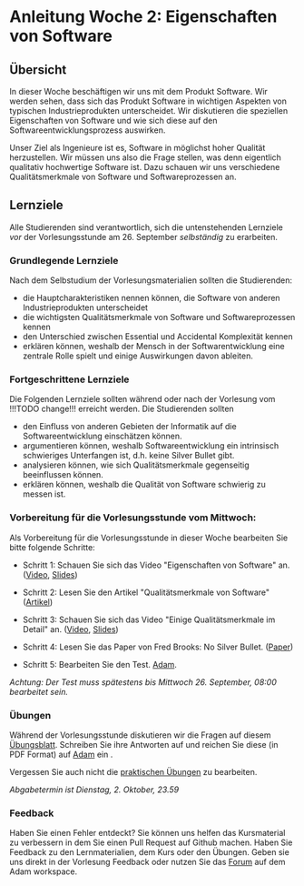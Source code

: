 # Anleitung Woche 2: Eigenschaften von Software

## Übersicht

In dieser Woche beschäftigen wir uns mit dem Produkt Software. Wir werden sehen, dass sich das Produkt Software in wichtigen 
Aspekten von typischen Industrieprodukten unterscheidet. Wir diskutieren die speziellen Eigenschaften von Software und wie sich diese 
auf den Softwareentwicklungsprozess auswirken. 

Unser Ziel als Ingenieure ist es, Software in möglichst hoher Qualität herzustellen. Wir müssen uns also die Frage stellen, was denn eigentlich 
qualitativ hochwertige Software ist. Dazu schauen wir uns verschiedene Qualitätsmerkmale von Software und Softwareprozessen an. 

## Lernziele

Alle Studierenden sind verantwortlich, sich die untenstehenden Lernziele *vor* der Vorlesungsstunde am 26. September *selbständig* zu erarbeiten.

### Grundlegende Lernziele

 Nach dem Selbstudium der Vorlesungsmaterialien sollten die Studierenden:
 - die Hauptcharakteristiken nennen können, die Software von anderen Industrieprodukten unterscheidet
 - die wichtigsten Qualitätsmerkmale von Software und Softwareprozessen kennen
 - den Unterschied zwischen Essential und Accidental Komplexität kennen
-  erklären können, weshalb der Mensch in der Softwarentwicklung eine zentrale Rolle spielt und einige Auswirkungen davon ableiten.
 
 
### Fortgeschrittene Lernziele
Die Folgenden Lernziele sollten während oder nach der Vorlesung vom !!!TODO change!!! erreicht werden. Die Studierenden sollten
- den Einfluss von anderen Gebieten der Informatik auf die Softwareentwicklung einschätzen können.
- argumentieren können, weshalb  Softwareentwicklung ein intrinsisch schwieriges Unterfangen ist, d.h. keine Silver Bullet gibt. 
- analysieren können, wie sich Qualitätsmerkmale gegenseitig beeinflussen können.
- erklären können, weshalb die Qualität von Software schwierig zu messen ist.


### Vorbereitung für die Vorlesungsstunde vom Mittwoch:

Als Vorbereitung für die Vorlesungsstunde in dieser Woche bearbeiten Sie bitte folgende Schritte:

* Schritt 1: Schauen Sie sich das Video "Eigenschaften von Software" an.  ([Video](https://drive.switch.ch/index.php/s/8ZncsAs3acnZ45b), [Slides](./slides/software-nature.html))
* Schritt 2: Lesen Sie den Artikel "Qualitätsmerkmale von Software" ([Artikel](./articles/02-software-qualities-introduction))
* Schritt 3: Schauen Sie sich das Video "Einige Qualitätsmerkmale im Detail" an. ([Video](https://drive.switch.ch/index.php/s/S4dDqY5HAmTRKnw), [Slides](./slides/02-software-qualities.html))
* Schritt 4: Lesen Sie das Paper von Fred Brooks: No Silver Bullet. ([Paper](https://www.google.com/url?sa=t&rct=j&q=&esrc=s&source=web&cd=1&cad=rja&uact=8&ved=2ahUKEwiE1qCjvZLdAhUklYsKHas9AVoQFjAAegQIABAC&url=http%3A%2F%2Fworrydream.com%2Frefs%2FBrooks-NoSilverBullet.pdf&usg=AOvVaw20cEqaaafIne7poBfC8sx-))

* Schritt 5: Bearbeiten Sie den Test. [Adam](https://adam.unibas.ch/goto_adam_tst_700846.html). 

*Achtung: Der Test muss spätestens bis Mittwoch 26. September, 08:00 bearbeitet sein.*
  

### Übungen
Während der Vorlesungsstunde diskutieren wir die Fragen auf diesem [Übungsblatt](./exercises/theory-exercises.html). 
Schreiben Sie ihre Antworten auf und reichen Sie diese (in PDF Format) auf [Adam]((https://adam.unibas.ch/goto_adam_exc_700910.html)) ein .

Vergessen Sie auch nicht die [praktischen Übungen](./exercises/practical-exercises.html) zu bearbeiten.

*Abgabetermin ist Dienstag, 2. Oktober, 23.59*

### Feedback

Haben Sie einen Fehler entdeckt? Sie können uns helfen das Kursmaterial zu verbessern in dem Sie einen Pull Request auf Github machen. 
Haben Sie Feedback zu den Lernmaterialien, dem Kurs oder den Übungen. Geben sie uns direkt in der Vorlesung Feedback oder nutzen Sie das [Forum](https://adam.unibas.ch/goto_adam_frm_700919.html) auf dem Adam workspace.
